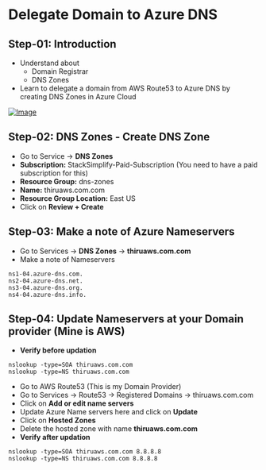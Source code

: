 # Delegate Domain to Azure DNS

## Step-01: Introduction
- Understand about
  - Domain Registrar
  - DNS Zones
- Learn to delegate a domain from AWS Route53 to Azure DNS by creating DNS Zones in Azure Cloud 

[![Image](https://www.stacksimplify.com/course-images/azure-aks-delegate-domain-to-azure-dns.png "Azure AKS Kubernetes - Masterclass")](https://www.udemy.com/course/aws-eks-kubernetes-masterclass-devops-microservices/?referralCode=257C9AD5B5AF8D12D1E1)


## Step-02: DNS Zones - Create DNS Zone
- Go to Service -> **DNS Zones**
- **Subscription:** StackSimplify-Paid-Subscription (You need to have a paid subscription for this)
- **Resource Group:** dns-zones
- **Name:** thiruaws.com.com
- **Resource Group Location:** East US
- Click on **Review + Create**

## Step-03: Make a note of Azure Nameservers
- Go to Services -> **DNS Zones** -> **thiruaws.com.com**
- Make a note of Nameservers
```
ns1-04.azure-dns.com.
ns2-04.azure-dns.net.
ns3-04.azure-dns.org.
ns4-04.azure-dns.info.
```

## Step-04: Update Nameservers at your Domain provider (Mine is AWS)
- **Verify before updation**
```
nslookup -type=SOA thiruaws.com.com
nslookup -type=NS thiruaws.com.com
```
- Go to AWS Route53 (This is my Domain Provider)
- Go to Services -> Route53 -> Registered Domains -> thiruaws.com.com
- Click on **Add or edit name servers**
- Update Azure Name servers here and click on **Update**
- Click on **Hosted Zones**
- Delete the hosted zone with name **thiruaws.com.com**
- **Verify after updation**
```
nslookup -type=SOA thiruaws.com.com 8.8.8.8
nslookup -type=NS thiruaws.com.com 8.8.8.8
```
